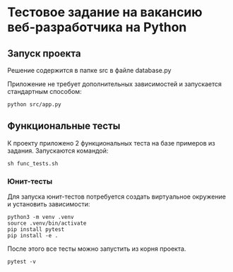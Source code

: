 # Тестовое задание на вакансию веб-разработчика на Python

## Запуск проекта

Решение содержится в папке src в файле database.py

Приложение не требует дополнительных зависимостей и запускается стандартным способом:

```shell
python src/app.py
```

## Функциональные тесты

К проекту приложено 2 функциональных теста на базе примеров из задания.
Запускаются командой:

```shell
sh func_tests.sh
```

### Юнит-тесты

Для запуска юнит-тестов потребуется создать виртуальное окружение и установить зависимости:

```shell
python3 -m venv .venv
source .venv/bin/activate
pip install pytest
pip install -e .
```

После этого все тесты можно запустить из корня проекта.

```shell
pytest -v
```